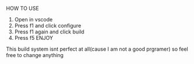 HOW TO USE

1. Open in vscode
2. Press f1 and click configure
3. Press f1 again and click build
4. Press f5
ENJOY

This build system isnt perfect at all(cause I am not a good prgramer) so feel free to change anything 
